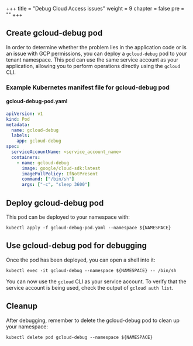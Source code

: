 +++
title = "Debug Cloud Access issues"
weight = 9
chapter = false
pre = ""
+++

## Create gcloud-debug pod

In order to determine whether the problem lies in the application code or is an issue with GCP permissions, you can
deploy a `gcloud-debug` pod to your tenant namespace. This pod can use the same service account as your application,
allowing you to perform operations directly using the `gcloud` CLI.

### Example Kubernetes manifest file for gcloud-debug pod

#### gcloud-debug-pod.yaml

```yaml
apiVersion: v1
kind: Pod
metadata:
  name: gcloud-debug
  labels:
    app: gcloud-debug
spec:
  serviceAccountName: <service_account_name>
  containers:
    - name: gcloud-debug
      image: google/cloud-sdk:latest
      imagePullPolicy: IfNotPresent
      command: ["/bin/sh"]
      args: ["-c", "sleep 3600"]
```

## Deploy gcloud-debug pod

This pod can be deployed to your namespace with:

```shell
kubectl apply -f gcloud-debug-pod.yaml --namespace ${NAMESPACE}
```

## Use gcloud-debug pod for debugging

Once the pod has been deployed, you can open a shell into it:

```shell
kubectl exec -it gcloud-debug --namespace ${NAMESPACE} -- /bin/sh
```

You can now use the `gcloud` CLI as your service account. To verify that the service account is being used, check the
output of `gcloud auth list`.

## Cleanup

After debugging, remember to delete the gcloud-debug pod to clean up your namespace:

```shell
kubectl delete pod gcloud-debug --namespace ${NAMESPACE}
```
